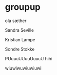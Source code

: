 # groupup

ola sæther

Sandra Seville

Kristian Lampe

Sondre Stokke

PUuuuUUuuUuuuU
hihi

wiuwiwuwiuwiuwi
